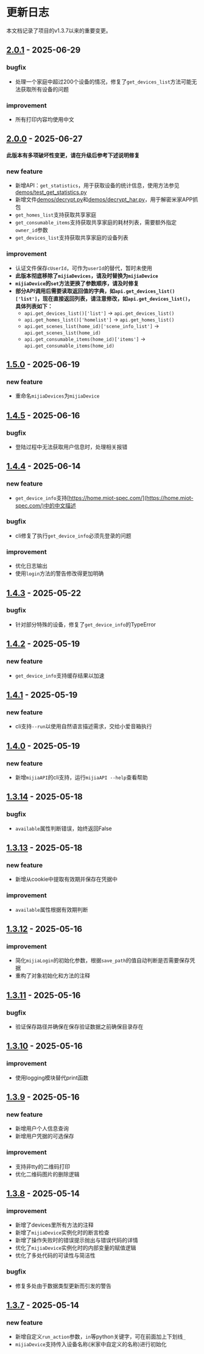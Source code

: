 # 更新日志

本文档记录了项目的v1.3.7以来的重要变更。

## [2.0.1](https://github.com/Do1e/mijia-api/compare/v2.0.0...v2.0.1) - 2025-06-29
### bugfix
* 处理一个家庭中超过200个设备的情况，修复了`get_devices_list`方法可能无法获取所有设备的问题
### improvement
* 所有打印内容均使用中文

## [2.0.0](https://github.com/Do1e/mijia-api/compare/v1.5.0...v2.0.0) - 2025-06-27
#### 此版本有多项破坏性变更，请在升级后参考下述说明修复
### new feature
* 新增API：`get_statistics`，用于获取设备的统计信息，使用方法参见[demos/test_get_statistics.py](demos/test_get_statistics.py)
* 新增文件[demos/decrypt.py](demos/decrypt.py)和[demos/decrypt_har.py](demos/decrypt_har.py)，用于解密米家APP抓包
* `get_homes_list`支持获取共享家庭
* `get_consumable_items`支持获取共享家庭的耗材列表，需要额外指定`owner_id`参数
* `get_devices_list`支持获取共享家庭的设备列表
### improvement
* 认证文件保存`cUserId`，可作为`userId`的替代，暂时未使用
* **此版本彻底移除了`mijiaDevices`，请及时替换为`mijiaDevice`**
* **`mijiaDevice`的`set`方法更换了参数顺序，请及时修复**
* **部分API调用后需要读取返回值的字典，如`api.get_devices_list()['list']`，现在直接返回列表，请注意修改，如`api.get_devices_list()`，具体列表如下：**
  * `api.get_devices_list()['list']` -> `api.get_devices_list()`
  * `api.get_homes_list()['homelist']` -> `api.get_homes_list()`
  * `api.get_scenes_list(home_id)['scene_info_list']` -> `api.get_scenes_list(home_id)`
  * `api.get_consumable_items(home_id)['items']` -> `api.get_consumable_items(home_id)`

## [1.5.0](https://github.com/Do1e/mijia-api/compare/v1.4.5...v1.5.0) - 2025-06-19
### new feature
* 重命名`mijiaDevices`为`mijiaDevice`

## [1.4.5](https://github.com/Do1e/mijia-api/compare/v1.4.4...v1.4.5) - 2025-06-16
### bugfix
* 登陆过程中无法获取用户信息时，处理相关报错

## [1.4.4](https://github.com/Do1e/mijia-api/compare/v1.4.3...v1.4.4) - 2025-06-14
### new feature
* `get_device_info`支持[https://home.miot-spec.com/](https://home.miot-spec.com/)中的中文描述
### bugfix
* cli修复了执行`get_device_info`必须先登录的问题
### improvement
* 优化日志输出
* 使用`login`方法的警告修改得更加明确

## [1.4.3](https://github.com/Do1e/mijia-api/compare/v1.4.2...v1.4.3) - 2025-05-22
### bugfix
* 针对部分特殊的设备，修复了`get_device_info`的TypeError

## [1.4.2](https://github.com/Do1e/mijia-api/compare/v1.4.1...v1.4.2) - 2025-05-19
### new feature
* `get_device_info`支持缓存结果以加速

## [1.4.1](https://github.com/Do1e/mijia-api/compare/v1.4.0...v1.4.1) - 2025-05-19
### new feature
* cli支持`--run`以使用自然语言描述需求，交给小爱音箱执行

## [1.4.0](https://github.com/Do1e/mijia-api/compare/v1.3.14...v1.4.0) - 2025-05-19
### new feature
* 新增`mijiaAPI`的cli支持，运行`mijiaAPI --help`查看帮助

## [1.3.14](https://github.com/Do1e/mijia-api/compare/v1.3.13...v1.3.14) - 2025-05-18
### bugfix
* `available`属性判断错误，始终返回False

## [1.3.13](https://github.com/Do1e/mijia-api/compare/v1.3.12...v1.3.13) - 2025-05-18
### new feature
* 新增从cookie中提取有效期并保存在凭据中
### improvement
* `available`属性根据有效期判断

## [1.3.12](https://github.com/Do1e/mijia-api/compare/v1.3.11...v1.3.12) - 2025-05-16
### improvement
* 简化`mijiaLogin`的初始化参数，根据`save_path`的值自动判断是否需要保存凭据
* 重构了对象初始化和方法的注释

## [1.3.11](https://github.com/Do1e/mijia-api/compare/v1.3.10...v1.3.11) - 2025-05-16
### bugfix
* 验证保存路径并确保在保存验证数据之前确保目录存在

## [1.3.10](https://github.com/Do1e/mijia-api/compare/v1.3.9...v1.3.10) - 2025-05-16
### improvement
* 使用logging模块替代print函数

## [1.3.9](https://github.com/Do1e/mijia-api/compare/v1.3.8...v1.3.9) - 2025-05-16
### new feature
* 新增用户个人信息查询
* 新增用户凭据的可选保存
### improvement
* 支持非tty的二维码打印
* 优化二维码图片的删除逻辑

## [1.3.8](https://github.com/Do1e/mijia-api/compare/v1.3.7...v1.3.8) - 2025-05-14
### improvement
* 新增了devices里所有方法的注释
* 新增了`mijiaDevice`实例化时的断言检查
* 新增了操作失败时的错误提示抛出与错误代码的详情
* 优化了`mijiaDevice`实例化时的内部变量的赋值逻辑
* 优化了多处代码的可读性与简洁性
### bugfix
* 修复多处由于数据类型更新而引发的警告

## [1.3.7](https://github.com/Do1e/mijia-api/compare/v1.3.6...v1.3.7) - 2025-05-14
### new feature
* 新增自定义`run_action`参数，`in`等python关键字，可在前面加上下划线`_`
* `mijiaDevice`支持传入设备名称(米家中自定义的名称)进行初始化
